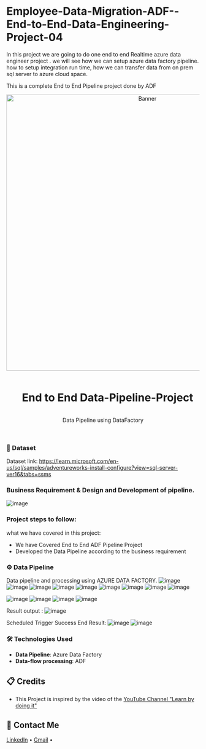 # Employee-Data-Migration-ADF--End-to-End-Data-Engineering-Project-04
In this project we are going to do one end to end Realtime azure data engineer project . we will see how we can setup azure data factory pipeline. how to setup integration run time, how we can transfer data from on prem sql server to azure cloud space.

This is a complete End to End Pipeline project done by ADF
<div align="center">
  <a href="#">
    <img src="https://github.com/zBalachandar/Employee-Data-Migration-ADF--End-to-End-Data-Engineering-Project-04/blob/f06a03d437b4936c31efb2e5b53d7a3a1b479a8f/source/Azure%20account%20view.png" alt="Banner" width="720">
  </a>

  <div id="user-content-toc">
    <ul>
      <summary><h1 style="display: inline-block;"> End to End Data-Pipeline-Project </h1></summary>
    </ul>
  </div>
  
  <p>Data Pipeline using DataFactory</p>
</div>
<br>

### 💾 Dataset
Dataset link: https://learn.microsoft.com/en-us/sql/samples/adventureworks-install-configure?view=sql-server-ver16&tabs=ssms

### Business Requirement & Design and Development of pipeline.
![image](https://github.com/zBalachandar/Employee-Data-Migration-ADF--End-to-End-Data-Engineering-Project-04/blob/f06a03d437b4936c31efb2e5b53d7a3a1b479a8f/source/DE%20project%20Arc%2004.jpg)


### Project steps to follow: 
what we have covered in this project:

- We have Covered End to End ADF Pipeline Project 
- Developed the Data Pipeline according to the business requirement


<a name="data-pipeline"></a>
### ⚙️ Data Pipeline
 Data pipeline and processing using AZURE DATA FACTORY.
![image](https://github.com/zBalachandar/Employee-Data-Migration-ADF--End-to-End-Data-Engineering-Project-04/blob/f06a03d437b4936c31efb2e5b53d7a3a1b479a8f/source/ON-prem%20sql%20server%20data%20View.png)
![image](https://github.com/zBalachandar/Employee-Data-Migration-ADF--End-to-End-Data-Engineering-Project-04/blob/f06a03d437b4936c31efb2e5b53d7a3a1b479a8f/source/on%20prem%20sql%20server%20output%201.png)
![image](https://github.com/zBalachandar/Employee-Data-Migration-ADF--End-to-End-Data-Engineering-Project-04/blob/f06a03d437b4936c31efb2e5b53d7a3a1b479a8f/source/Copy%20data%20pipeline%20Triggered%20Full%20.png)
![image](https://github.com/zBalachandar/Employee-Data-Migration-ADF--End-to-End-Data-Engineering-Project-04/blob/f06a03d437b4936c31efb2e5b53d7a3a1b479a8f/source/monitor%20pipeline%20triggered.png)
![image](https://github.com/zBalachandar/Employee-Data-Migration-ADF--End-to-End-Data-Engineering-Project-04/blob/f06a03d437b4936c31efb2e5b53d7a3a1b479a8f/source/monitor%20pipeline%20triggered2.png)
![image](https://github.com/zBalachandar/Employee-Data-Migration-ADF--End-to-End-Data-Engineering-Project-04/blob/f06a03d437b4936c31efb2e5b53d7a3a1b479a8f/source/Copy%20data%20pipeline%20Triggered%202.png)
![image](https://github.com/zBalachandar/Employee-Data-Migration-ADF--End-to-End-Data-Engineering-Project-04/blob/f06a03d437b4936c31efb2e5b53d7a3a1b479a8f/source/Gen2%20storage%20opt.png)
![image](https://github.com/zBalachandar/Employee-Data-Migration-ADF--End-to-End-Data-Engineering-Project-04/blob/f06a03d437b4936c31efb2e5b53d7a3a1b479a8f/source/Gen2%20storage%20container.png)
![image](https://github.com/zBalachandar/Employee-Data-Migration-ADF--End-to-End-Data-Engineering-Project-04/blob/f06a03d437b4936c31efb2e5b53d7a3a1b479a8f/source/Gen2%20storage%20container%20OUTPUT.png)

![image](https://github.com/zBalachandar/Employee-Data-Migration-ADF--End-to-End-Data-Engineering-Project-04/blob/f06a03d437b4936c31efb2e5b53d7a3a1b479a8f/source/output%20in%20azure.png)
![image](https://github.com/zBalachandar/Employee-Data-Migration-ADF--End-to-End-Data-Engineering-Project-04/blob/f06a03d437b4936c31efb2e5b53d7a3a1b479a8f/source/scheduled%20trigger%20days.png)
![image](https://github.com/zBalachandar/Employee-Data-Migration-ADF--End-to-End-Data-Engineering-Project-04/blob/f06a03d437b4936c31efb2e5b53d7a3a1b479a8f/source/scheduled%20trigger%20success.png)
![image](https://github.com/zBalachandar/Employee-Data-Migration-ADF--End-to-End-Data-Engineering-Project-04/blob/f06a03d437b4936c31efb2e5b53d7a3a1b479a8f/source/on%20prem%20sql%20server%20output%201.png)

Result output :
![image](https://github.com/zBalachandar/Employee-Data-Migration-ADF--End-to-End-Data-Engineering-Project-04/blob/f06a03d437b4936c31efb2e5b53d7a3a1b479a8f/source/output%20in%20azure.png)

Scheduled Trigger Success End Result:
![image](https://github.com/zBalachandar/Employee-Data-Migration-ADF--End-to-End-Data-Engineering-Project-04/blob/f06a03d437b4936c31efb2e5b53d7a3a1b479a8f/source/scheduled%20trigger%20days.png)
![image](https://github.com/zBalachandar/Employee-Data-Migration-ADF--End-to-End-Data-Engineering-Project-04/blob/f06a03d437b4936c31efb2e5b53d7a3a1b479a8f/source/scheduled%20trigger%20success.png)



### 🛠️ Technologies Used

- **Data Pipeline**: Azure Data Factory
- **Data-flow processing**: ADF

<a name="credits"></a>
## 📋 Credits

- This Project is inspired by the video of the [YouTube Channel "Learn by doing it"](https://www.youtube.com/watch?v=pMqnvXgPKlI&list=PLOlK8ytA0MghGmAAT8W2u7VYmICdzeU5t&index=1&t=96s)  

<a name="contact"></a>
## 📨 Contact Me

[LinkedIn](https://www.linkedin.com/in/balachandars2022/) •
[Gmail](balachandar2014elu@gmail.com)  •

